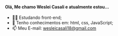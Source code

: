 <h4>Olá, Me chamo Weslei Casali e atualmente estou...</h4>

- 👨‍💻 Estudando front-end;
- 🤔 Tenho conhecimentos em: html, css, JavaScript;
- 📫 Meu E-mail: wesleicasali18@gmail.com
